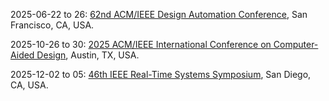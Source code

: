 2025-06-22 to 26: [62nd ACM/IEEE Design Automation Conference](https://www.dac.com/ "DAC 2025 focuses on design automation for electronic systems, with applications in physics computing. Topics include hardware design for accelerators, simulation tools, and machine learning integration. Discussions emphasize optimization for high-performance computing in scientific experiments."), San Francisco, CA, USA.

2025-10-26 to 30: [2025 ACM/IEEE International Conference on Computer-Aided Design](https://2025.iccad.com/ "ICCAD 2025 focuses on computer-aided design for integrated circuits, with applications in scientific computing. Topics include hardware design for accelerators, quantum computing architectures, and simulation tools. The conference discusses advancements in EDA tools, emphasizing optimization for high-performance computing in physics and engineering."), Austin, TX, USA.

2025-12-02 to 05: [46th IEEE Real-Time Systems Symposium](https://rtss.ieee.org/ "RTSS 2025 focuses on real-time systems, with applications in physics experiments. Topics include real-time data processing, scheduling algorithms, and embedded systems. Discussions cover control systems for accelerators and detectors, emphasizing low-latency solutions for high-energy physics data acquisition."), San Diego, CA, USA.

